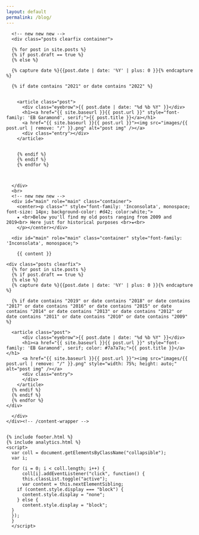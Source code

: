 ```yaml
---
layout: default
permalink: /blog/
---
```


      <!-- new new new -->
      <div class="posts clearfix container">

      {% for post in site.posts %}
      {% if post.draft == true %}
      {% else %}
    
      {% capture date %}{{post.date | date: '%Y' | plus: 0 }}{% endcapture %}
    
      {% if date contains "2021" or date contains "2022" %}


        <article class="post">
          <div class="eyebrow">{{ post.date | date: "%d %b %Y" }}</div>
          <h1><a href="{{ site.baseurl }}{{ post.url }}" style="font-family: 'EB Garamond', serif;">{{ post.title }}</a></h1>
          <a href="{{ site.baseurl }}{{ post.url }}"><img src="images/{{ post.url | remove: "/" }}.png" alt="post img" /></a>
          <div class="entry"></div>
        </article> 


        {% endif %}
        {% endif %}
        {% endfor %}



      </div>
      <br>
      <!-- new new new -->
      <div id="main" role="main" class="container">
        <center><p class="" style="font-family: 'Inconsolata', monospace; font-size: 14px; background-color: #d42; color:white;">
        ★ <br>Below you'll find my old posts ranging from 2009 and 2019<br> Here just for historical purposes <br>★<br>
        </p></center></div>

      <div id="main" role="main" class="container" style="font-family: 'Inconsolata', monospace;">

        {{ content }} 

    <div class="posts clearfix">
      {% for post in site.posts %}
      {% if post.draft == true %}
      {% else %}
      {% capture date %}{{post.date | date: '%Y' | plus: 0 }}{% endcapture %}
    
      {% if date contains "2019" or date contains "2018" or date contains "2017" or date contains "2016" or date contains "2015" or date contains "2014" or date contains "2013" or date contains "2012" or date contains "2011" or date contains "2010" or date contains "2009" %}
    
      <article class="post">
          <div class="eyebrow">{{ post.date | date: "%d %b %Y" }}</div>
          <h1><a href="{{ site.baseurl }}{{ post.url }}" style="font-family: 'EB Garamond', serif; color: #7a7a7a;">{{ post.title }}</a></h1>
          <a href="{{ site.baseurl }}{{ post.url }}"><img src="images/{{ post.url | remove: "/" }}.png" style="width: 75%; height: auto;" alt="post img" /></a>
          <div class="entry">
          </div>
        </article>
      {% endif %}
      {% endif %}
      {% endfor %}
    </div>

      </div>    
    </div><!-- /content-wrapper -->


    {% include footer.html %}
    {% include analytics.html %}
    <script>
      var coll = document.getElementsByClassName("collapsible");
      var i;
  
      for (i = 0; i < coll.length; i++) {
          coll[i].addEventListener("click", function() {
          this.classList.toggle("active");
          var content = this.nextElementSibling;
        if (content.style.display === "block") {
          content.style.display = "none";
        } else {
          content.style.display = "block";
      }
      });
      }
      </script>
  </body>
  
</html>